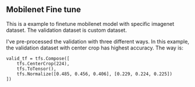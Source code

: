 ## Mobilenet Fine tune

This is a example to finetune mobilenet model with specific imagenet dataset. The validation dataset is custom dataset. 

I've pre-processed the validation with three different ways. In this example, the validation dataset with center crop has highest accuracy. The way is:

```
valid_tf = tfs.Compose([
    tfs.CenterCrop(224),
    tfs.ToTensor(),
    tfs.Normalize([0.485, 0.456, 0.406], [0.229, 0.224, 0.225])
])
```

